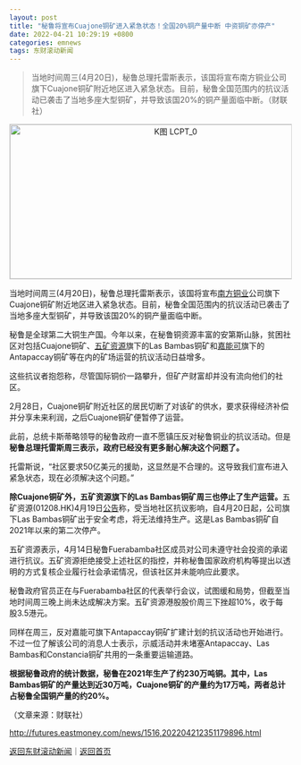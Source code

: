```yaml
---
layout: post
title: "秘鲁将宣布Cuajone铜矿进入紧急状态！全国20%铜产量中断 中资铜矿亦停产"
date: 2022-04-21 10:29:19 +0800
categories: emnews
tags: 东财滚动新闻
---
```

> 当地时间周三(4月20日)，秘鲁总理托雷斯表示，该国将宣布南方铜业公司旗下Cuajone铜矿附近地区进入紧急状态。目前，秘鲁全国范围内的抗议活动已袭击了当地多座大型铜矿，并导致该国20%的铜产量面临中断。（财联社）

<!-- EM_StockImg_Start --><p style="text-align:center;"><a href="http://quote.eastmoney.com/unify/r/109.LCPT" data-code="LCPT|109|0" data-code2="LCPT|109|8|" class="EmImageRemark" target="_blank"><img src="https://webquoteklinepic.eastmoney.com/GetPic.aspx?nid=109.LCPT&imageType=k&token=28dfeb41d35cc81d84b4664d7c23c49f&at=1" border="0" alt="K图 LCPT_0" data-code="K LCPT|109|0" data-code2="K LCPT|109|8|" style="border:#d1d1d1 1px solid;" width="578" height="276" /></a></p><!-- EM_StockImg_End --><p>当地时间周三(4月20日)，秘鲁总理托雷斯表示，该国将宣布<span id="stock_106.SCCO"><a href="http://quote.eastmoney.com/unify/r/106.SCCO" class="keytip" data-code="106,SCCO">南方铜业</a></span><span id="quote_106.SCCO"></span>公司旗下Cuajone铜矿附近地区进入紧急状态。目前，秘鲁全国范围内的抗议活动已袭击了当地多座大型铜矿，并导致该国20%的铜产量面临中断。</p>
 <p>秘鲁是全球第二大铜生产国。今年以来，在秘鲁铜资源丰富的安第斯山脉，贫困社区对包括Cuajone铜矿、<span id="Info.116.01208"><a href="http://quote.eastmoney.com/unify/r/116.01208" class="keytip" data-code="116,01208">五矿资源</a></span>旗下的Las Bambas铜矿和<span id="Info.155.GLEN"><a href="http://quote.eastmoney.com/unify/r/155.GLEN" class="keytip" data-code="155,GLEN">嘉能可</a></span>旗下的Antapaccay铜矿等在内的矿场运营的抗议活动日益增多。</p>
 <p>这些抗议者抱怨称，尽管国际铜价一路攀升，但矿产财富却并没有流向他们的社区。</p>
 <p>2月28日，Cuajone铜矿附近社区的居民切断了对该矿的供水，要求获得经济补偿并分享未来利润，之后Cuajone铜矿便暂停了运营。</p>
 <p>此前，总统卡斯蒂略领导的秘鲁政府一直不愿镇压反对秘鲁铜业的抗议活动。但是<strong>秘鲁总理托雷斯周三表示，政府已经没有更多耐心解决这个问题了。</strong></p>
 <p>托雷斯说，“社区要求50亿美元的援助，这显然是不合理的。这导致我们宣布进入紧急状态，现在必须解决这个问题。”</p>
 <p><strong>除Cuajone铜矿外，<span web="1" href="http://quote.eastmoney.com/unify/r/116.01208" class="em_stock_key_common" data-code="116,01208">五矿资源</span>旗下的Las Bambas铜矿周三也停止了生产运营。</strong><span web="1" href="http://quote.eastmoney.com/unify/r/116.01208" class="em_stock_key_common" data-code="116,01208">五矿资源</span>(01208.HK)4月19日<span id="Info.3332"><a href="http://data.eastmoney.com/notices/" class="infokey">公告</a></span>称，受当地社区抗议影响，自4月20日起，公司旗下Las Bambas铜矿出于安全考虑，将无法维持生产。这是Las Bambas铜矿自2021年以来的第二次停产。</p>
 <p>五矿资源表示，4月14日秘鲁Fuerabamba社区成员对公司未遵守社会投资的承诺进行抗议。五矿资源拒绝接受上述社区的指控，并称秘鲁国家政府机构等提出以透明的方式复核企业履行社会承诺情况，但该社区并未能响应此要求。</p>
 <p>秘鲁政府官员正在与Fuerabamba社区的代表举行会议，试图缓和局势，但截至当地时间周三晚上尚未达成解决方案。五矿资源港股股价周三下挫超10%，收于每股3.5港元。</p>
 <p>同样在周三，反对<span web="1" href="http://quote.eastmoney.com/unify/r/155.GLEN" class="em_stock_key_common" data-code="155,GLEN">嘉能可</span>旗下Antapaccay铜矿扩建计划的抗议活动也开始进行。不过一位了解该公司的消息人士表示，示威活动并未堵塞Antapaccay、Las Bambas和Constancia铜矿共用的一条重要运输道路。</p>
 <p><strong>根据秘鲁政府的统计数据，秘鲁在2021年生产了约230万吨铜。其中，Las Bambas铜矿的产量达到近30万吨，Cuajone铜矿的产量约为17万吨，两者总计占秘鲁全国铜产量的约20%。</strong></p><p class="em_media">（文章来源：财联社）</p>

<http://futures.eastmoney.com/news/1516,202204212351179896.html>

[返回东财滚动新闻](//finews.withounder.com/emnews/)｜[返回首页](//finews.withounder.com/)